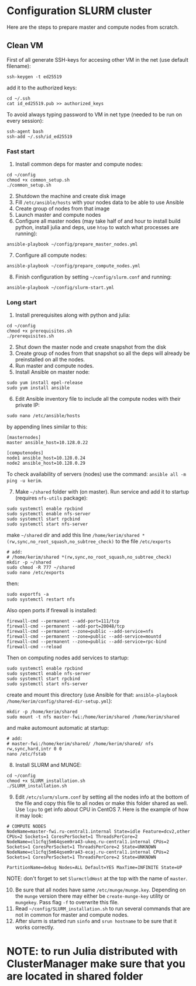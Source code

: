 # Configuration SLURM cluster

Here are the steps to prepare master and compute nodes from scratch.

## Clean VM

First of all generate SSH-keys for accesing other VM in the net (use default filename):
```
ssh-keygen -t ed25519
```
add it to the authorized keys:
```
cd ~/.ssh
cat id_ed25519.pub >> authorized_keys
```
To avoid always typing password to VM in net type (needed to be run on every session):
```
ssh-agent bash
ssh-add ~/.ssh/id_ed25519
```

### Fast start

1. Install common deps for master and compute nodes:
```
cd ~/config
chmod +x common_setup.sh
./common_setup.sh
```
2. Shutdown the machine and create disk image
3. Fill `/etc/ansible/hosts` with your nodes data to be able to use Ansible
4. Create group of nodes from that image
5. Launch master and compute nodes
6. Configure all master nodes (may take half of and hour to install build python, install julia and deps, use `htop` to watch what processes are running):
```
ansible-playbook ~/config/prepare_master_nodes.yml
```
7. Configure all compute nodes:
```
ansible-playbook ~/config/prepare_compute_nodes.yml
```
8. Finish configuration by setting `~/config/slurm.conf` and running:
```
ansible-playbook ~/config/slurm-start.yml
```

### Long start

1. Install prerequisites along with python and julia:
```
cd ~/config
chmod +x prerequisites.sh
./prerequisites.sh
```
2. Shut down the master node and create snapshot from the disk
3. Create group of nodes from that snapshot so all the deps will already be preinstalled on all the nodes. 
4. Run master and compute nodes.
5. Install Ansible on master node:
```
sudo yum install epel-release
sudo yum install ansible
```
6. Edit Ansible inventory file to include all the compute nodes with their private IP:
```
sudo nano /etc/ansible/hosts
```
by appending lines similar to this:
```
[masternodes]
master ansible_host=10.128.0.22

[computenodes]
node1 ansible_host=10.128.0.24
node2 ansible_host=10.128.0.29
```
To check availability of servers (nodes) use the command: `ansible all -m ping -u kerim`.

7. Make `~/shared` folder with (on master).
Run service and add it to startup (requires `nfs-utils` package):
```
sudo systemctl enable rpcbind
sudo systemctl enable nfs-server
sudo systemctl start rpcbind
sudo systemctl start nfs-server
```
make `~/shared` dir and add this line `/home/kerim/shared *(rw,sync,no_root_squash,no_subtree_check)` to the file `/etc/exports`
```
# add:
# /home/kerim/shared *(rw,sync,no_root_squash,no_subtree_check)
mkdir -p ~/shared
sudo chmod -R 777 ~/shared
sudo nano /etc/exports
```
then:
```
sudo exportfs -a
sudo systemctl restart nfs
```
Also open ports if firewall is installed:
```
firewall-cmd --permanent --add-port=111/tcp
firewall-cmd --permanent --add-port=20048/tcp
firewall-cmd --permanent --zone=public --add-service=nfs
firewall-cmd --permanent --zone=public --add-service=mountd
firewall-cmd --permanent --zone=public --add-service=rpc-bind
firewall-cmd --reload
```
Then on computing nodes add services to startup:
```
sudo systemctl enable rpcbind
sudo systemctl enable nfs-server
sudo systemctl start rpcbind
sudo systemctl start nfs-server
```
create and mount this directory (use Ansible for that: `ansible-playbook /home/kerim/config/shared-dir-setup.yml`):
```
mkdir -p /home/kerim/shared
sudo mount -t nfs master-fwi:/home/kerim/shared /home/kerim/shared
```
and make automount automatic at startup:
```
# add:
# master-fwi:/home/kerim/shared/ /home/kerim/shared/ nfs rw,sync,hard,intr 0 0
nano /etc/fstab
```
8. Install SLURM and MUNGE:
```
cd ~/config
chmod +x SLURM_installation.sh
./SLURM_installation.sh
```
9. Edit `/etc/slurm/slurm.conf` by setting all the nodes info at the bottom of the file and copy this file to all nodes or make this folder shared as well.
Use `lcpu` to get info about CPU in CentOS 7. Here is the example of how it may look:
```
# COMPUTE NODES
NodeName=master-fwi.ru-central1.internal State=idle Feature=dcv2,other CPUs=2 Sockets=1 CoresPerSocket=1 ThreadsPerCore=2 
NodeName=cl1cfqj5m64qsem9ra43-ukeq.ru-central1.internal CPUs=2 Sockets=1 CoresPerSocket=1 ThreadsPerCore=2 State=UNKNOWN
NodeName=cl1cfqj5m64qsem9ra43-ecaj.ru-central1.internal CPUs=2 Sockets=1 CoresPerSocket=1 ThreadsPerCore=2 State=UNKNOWN

PartitionName=debug Nodes=ALL Default=YES MaxTime=INFINITE State=UP
```
NOTE: don't forget to set `SlurmctldHost` at the top with the name of `master`.

10. Be sure that all nodes have same `/etc/munge/munge.key`. 
Depending on the `munge` version there may either be `create-munge-key` utility or `mungekey`. 
Pass flag `-f` to overwrite this file.
11. Read `~/config/SLURM_installation.sh` to run several commands that are not in common for master and compute nodes.
12. After slurm is started run `sinfo` and `srun hostname` to be sure that it works correctly.

# NOTE: to run Julia distributed with ClusterManager make sure that you are located in shared folder